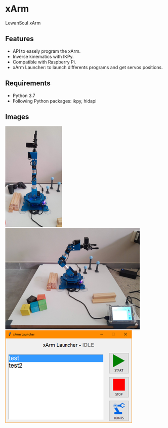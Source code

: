 # xArm
LewanSoul xArm

## Features
* API to easely program the xArm.
* Inverse kinematics with IKPy.
* Compatible with Raspberry Pi.
* xArm Launcher: to launch differents programs and get servos positions.

## Requirements
* Python 3.7
* Following Python packages: ikpy, hidapi

## Images
<img src="https://raw.githubusercontent.com/FlorianPoot/xArm/master/.images/img1.jpg" height="318"/> <img src="https://raw.githubusercontent.com/FlorianPoot/xArm/master/.images/img2.jpg" width="425"/>
<img src="https://raw.githubusercontent.com/FlorianPoot/xArm/master/.images/img3.png" width="400"/>
